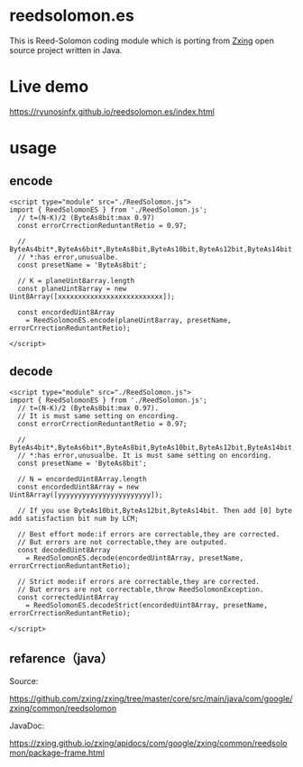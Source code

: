 # reedsolomon.es
This is Reed-Solomon coding module which is porting from [Zxing](https://github.com/zxing/zxing) open source project written in Java. 


# Live demo

https://ryunosinfx.github.io/reedsolomon.es/index.html

# usage

## encode 
```EJS
<script type="module" src="./ReedSolomon.js">
import { ReedSolomonES } from './ReedSolomon.js';
  // t=(N-K)/2 (ByteAs8bit:max 0.97)
  const errorCrrectionReduntantRetio = 0.97;
  
  // ByteAs4bit*,ByteAs6bit*,ByteAs8bit,ByteAs10bit,ByteAs12bit,ByteAs14bit,ByteAs16bit*,QR_CODE_FIELD_256
  // *:has error,unusualbe.
  const presetName = 'ByteAs8bit';
  
  // K = planeUint8array.length
  const planeUint8array = new Uint8Array([xxxxxxxxxxxxxxxxxxxxxxxxxx]);
  
  const encordedUint8Array 
    = ReedSolomonES.encode(planeUint8array, presetName, errorCrrectionReduntantRetio);
      
</script>
```
## decode 
```EJS
<script type="module" src="./ReedSolomon.js">
import { ReedSolomonES } from './ReedSolomon.js';
  // t=(N-K)/2 (ByteAs8bit:max 0.97).
  // It is must same setting on encording.
  const errorCrrectionReduntantRetio = 0.97;
  
  // ByteAs4bit*,ByteAs6bit*,ByteAs8bit,ByteAs10bit,ByteAs12bit,ByteAs14bit,ByteAs16bit*,QR_CODE_FIELD_256
  // *:has error,unusualbe. It is must same setting on encording.
  const presetName = 'ByteAs8bit';
  
  // N = encordedUint8Array.length
  const encordedUint8Array = new Uint8Array([yyyyyyyyyyyyyyyyyyyyyyy]); 
   
  // If you use ByteAs10bit,ByteAs12bit,ByteAs14bit. Then add [0] byte add satisfaction bit num by LCM;
  
  // Best effort mode:if errors are correctable,they are corrected.
  // But errors are not correctable,they are outputed.
  const decodedUint8Array 
    = ReedSolomonES.decode(encordedUint8Array, presetName, errorCrrectionReduntantRetio);
  
  // Strict mode:if errors are correctable,they are corrected.
  // But errors are not correctable,throw ReedSolomonException.
  const correctedUint8Array 
    = ReedSolomonES.decodeStrict(encordedUint8Array, presetName, errorCrrectionReduntantRetio);

</script>
```

## refarence（java）
Source:

https://github.com/zxing/zxing/tree/master/core/src/main/java/com/google/zxing/common/reedsolomon

JavaDoc:

https://zxing.github.io/zxing/apidocs/com/google/zxing/common/reedsolomon/package-frame.html


